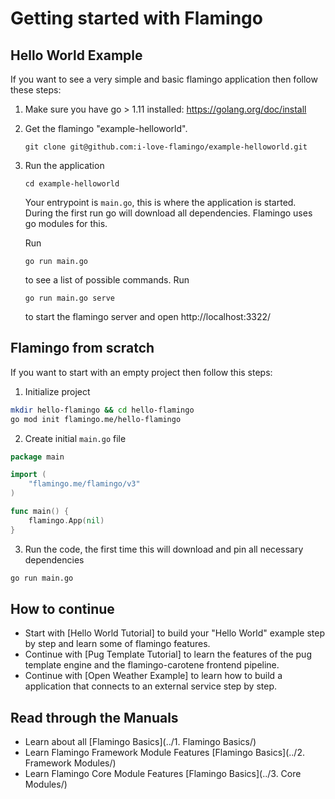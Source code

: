 # Getting started with Flamingo

## Hello World Example
If you want to see a very simple and basic flamingo application then follow these steps:

1. Make sure you have go > 1.11 installed: https://golang.org/doc/install

2. Get the flamingo "example-helloworld".
    ```
    git clone git@github.com:i-love-flamingo/example-helloworld.git
    ```
3. Run the application
    ```
    cd example-helloworld
    ```
    Your entrypoint is `main.go`, this is where the application is started. 
    During the first run go will download all dependencies. 
    Flamingo uses go modules for this.
        
     Run 
     ```
     go run main.go
     ``` 
     to see a list of possible commands.
     Run 
     ```
     go run main.go serve
     ``` 
     to start the flamingo server and open http://localhost:3322/
    
## Flamingo from scratch

If you want to start with an empty project then follow this steps:

1. Initialize project
```bash
mkdir hello-flamingo && cd hello-flamingo
go mod init flamingo.me/hello-flamingo
```

2. Create initial `main.go` file
```go
package main

import (
	"flamingo.me/flamingo/v3"
)

func main() {
	flamingo.App(nil)
}
```

3. Run the code, the first time this will download and pin all necessary dependencies
```bash
go run main.go
```


## How to continue

* Start with [Hello World Tutorial] to build your "Hello World" example step by step and learn some of flamingo features.
* Continue with [Pug Template Tutorial] to learn the features of the pug template engine and the flamingo-carotene frontend pipeline.
* Continue with [Open Weather Example] to learn how to build a application that connects to an external service step by step.

## Read through the Manuals

* Learn about all [Flamingo Basics](../1. Flamingo Basics/)
* Learn Flamingo Framework Module Features [Flamingo Basics](../2. Framework Modules/)
* Learn Flamingo Core Module Features [Flamingo Basics](../3. Core Modules/)

